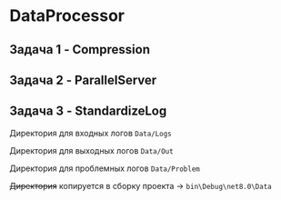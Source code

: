 # DataProcessor

## Задача 1 - Compression

## Задача 2 - ParallelServer

## Задача 3 - StandardizeLog

Директория для входных логов ``` Data/Logs ```

Директория для выходных логов ``` Data/Out ```

Директория для проблемных логов ``` Data/Problem ```

~~Директория~~ копируется в сборку проекта -> ``` bin\Debug\net8.0\Data ```